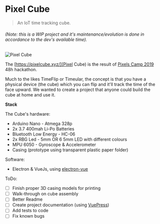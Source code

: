 # Pixel Cube

> An IoT time tracking cube.

###### (Note: this is a WIP project and it's maintenance/evolution is done in accordance to the dev's available time).

![Pixel Cube](https://github.com/mstrlaw/pixel_cube/blob/master/static/cube_optimized.gif?raw=true)

The [https://pixelcube.xyz/](Pixel Cube) is the result of [Pixels Camp 2019](https://pixels.camp/) 48h hackathon.

Much to the likes TimeFlip or Timeular, the concept is that you have a physical device (the cube) which you can flip and it'll track the time of the face upward. We wanted to create a project that anyone could build the cube at home and use it.

**Stack**

The Cube's hardware:
- Arduino Nano - Atmega 328p
- 2x 3.7 400mah Li-Po Batteries
- Bluetooth Low Energy - HC-06
- 2x RBG Led - 5mm OR 6 5mm LED with different colours
- MPU 6050 - Gyroscope & Accelerometer
- Casing (prototype using transparent plastic paper folder)

Software:
- Electron & VueJs, using [electron-vue](https://github.com/SimulatedGREG/electron-vue)


ToDo:

- [ ] Finish proper 3D casing models for printing
- [ ] Walk-through on cube assembly
- [ ] Better Readme
- [ ] Create project documentation (using [VuePress](https://vuepress.vuejs.org/))
- [ ] Add tests to code
- [ ] Fix known bugs

